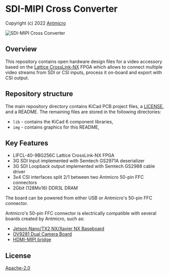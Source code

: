 # SDI-MIPI Cross Converter

Copyright (c) 2022 [Antmicro](https://www.antmicro.com)

![SDI-MIPI Cross Converter](/img/sdi-mipi-cross-converter.png)

## Overview

This repository contains open hardware design files for a video accessory based on the [Lattice CrossLink-NX](https://www.latticesemi.com/Products/FPGAandCPLD/CrossLink-NX) FPGA which allows to connect multiple video streams from SDI or CSI inputs, process it on-board and export with CSI output.

## Repository structure

The main repository directory contains KiCad PCB project files, a [LICENSE](LICENSE), and a README.
The remaining files are stored in the following directories:

* `lib` - contains the KiCad 6 component libraries,
* `img` - contains graphics for this README,

## Key Features

* LIFCL-40-9BG256C Lattice CrossLink-NX FPGA
* 3G SDI Input implemented with Semtech GS2971A deserializer 
* 3G SDI Loopback output implemented with Semtech GS2988 cable driver
* 3x4 CSI interfaces split 2/1 between two Antmicro 50-pin FFC connectors 
* 2Gbit (128Mx16) DDR3L DRAM

The board can be powered from either USB or Antmicro's 50-pin FFC connector.

Antmicro's 50-pin FFC connector is electrically compatible with several boards created by Antmicro, such as:
 
* [Jetson Nano/TX2 NX/Xavier NX Baseboard](https://github.com/antmicro/jetson-nano-baseboard)
* [OV9281 Dual Camera Board](https://github.com/antmicro/ov9281-camera-board)
* [HDMI-MIPI bridge](https://github.com/antmicro/hdmi-mipi-bridge)

## License

[Apache-2.0](LICENSE)
